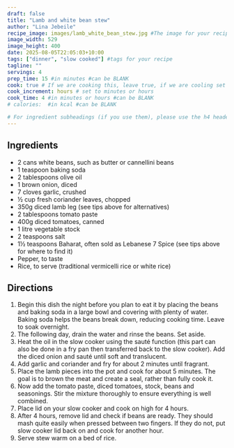```yaml
---
draft: false
title: "Lamb and white bean stew"
author: "Lina Jebeile"
recipe_image: images/lamb_white_bean_stew.jpg #The image for your recipe
image_width: 529
image_height: 400
date: 2025-08-05T22:05:03+10:00
tags: ["dinner", "slow cooked"] #tags for your recipe
tagline: ""
servings: 4
prep_time: 15 #in minutes #can be BLANK
cook: true # If we are cooking this, leave true, if we are cooling set to false
cook_increment: hours # set to minutes or hours
cook_time: 4 #in minutes or hours #can be BLANK
# calories:  #in kcal #can be BLANK

# For ingredient subheadings (if you use them), please use the h4 header.  For print view I have those elements targeted
---
```



## Ingredients

- 2 cans white beans, such as butter or cannellini beans
- 1 teaspoon baking soda
- 2 tablespoons olive oil
- 1 brown onion, diced
- 7 cloves garlic, crushed
- ½ cup fresh coriander leaves, chopped
- 350g diced lamb leg (see tips above for alternatives)
- 2 tablespoons tomato paste
- 400g diced tomatoes, canned
- 1 litre vegetable stock
- 2 teaspoons salt
- 1½ teaspoons Baharat, often sold as Lebanese 7 Spice (see tips above for where to find it)
- Pepper, to taste
- Rice, to serve (traditional vermicelli rice or white rice)

## Directions

1. Begin this dish the night before you plan to eat it by placing the beans and baking soda in a large bowl and covering with plenty of water. Baking soda helps the beans break down, reducing cooking time. Leave to soak overnight.
2. The following day, drain the water and rinse the beans. Set aside.
3. Heat the oil in the slow cooker using the sauté function (this part can also be done in a fry pan then transferred back to the slow cooker). Add the diced onion and sauté until soft and translucent.
4. Add garlic and coriander and fry for about 2 minutes until fragrant.
5. Place the lamb pieces into the pot and cook for about 5 minutes. The goal is to brown the meat and create a seal, rather than fully cook it.
6. Now add the tomato paste, diced tomatoes, stock, beans and seasonings. Stir the mixture thoroughly to ensure everything is well combined.
7. Place lid on your slow cooker and cook on high for 4 hours.
8. After 4 hours, remove lid and check if beans are ready. They should mash quite easily when pressed between two fingers. If they do not, put slow cooker lid back on and cook for another hour.
9. Serve stew warm on a bed of rice.